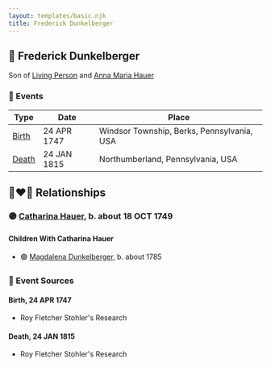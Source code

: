 ```yaml
---
layout: templates/basic.njk
title: Frederick Dunkelberger
---
```

## 🔵 Frederick Dunkelberger

Son of [Living Person](/people/1/13545057) and [Anna Maria Hauer](/people/2/22963774)

### 📆 Events

Type | Date | Place
------ | ------ | ------
[Birth](#event-aeb28f19-e69a-44d4-8c70-9a3642acb324) | 24 APR 1747 | Windsor Township, Berks, Pennsylvania, USA
[Death](#event-ff0a67e6-fcdd-4b7c-9dac-d51dd5322781) | 24 JAN 1815 | Northumberland, Pennsylvania, USA

## 👩‍❤️‍👨 Relationships

### 🟣 [Catharina Hauer](/people/7/70737648), b. about 18 OCT 1749

#### Children With Catharina Hauer
* 🟣 [Magdalena Dunkelberger](/people/9/94381550), b. about 1785
### 📰 Event Sources

#### <a id="event-aeb28f19-e69a-44d4-8c70-9a3642acb324"></a> Birth, 24 APR 1747
* Roy Fletcher Stohler's Research

#### <a id="event-ff0a67e6-fcdd-4b7c-9dac-d51dd5322781"></a> Death, 24 JAN 1815
* Roy Fletcher Stohler's Research